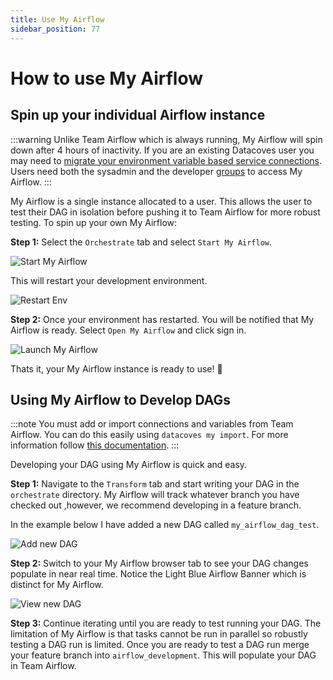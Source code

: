 ```yaml
---
title: Use My Airflow
sidebar_position: 77
---
```

# How to use My Airflow

## Spin up your individual Airflow instance 

:::warning
 Unlike Team Airflow which is always running, My Airflow will spin down after 4 hours of inactivity. If you are an existing Datacoves user you may need to [migrate your environment variable based service connections](/how-tos/my_airflow/migrating-service-connections.md). Users need both the sysadmin and the developer [groups](reference/admin-menu/groups.md) to access My Airflow.
:::

My Airflow is a single instance allocated to a user. This allows the user to test their DAG in isolation before pushing it to Team Airflow for more robust testing. To spin up your own My Airflow:

**Step 1:** Select the `Orchestrate` tab and select `Start My Airflow`.

![Start My Airflow](assets/airflow_startmyairflow.jpg)

This will restart your development environment.

![Restart Env](assets/airflow_start.jpg)

**Step 2:** Once your environment has restarted. You will be notified that My Airflow is ready. Select `Open My Airflow` and click sign in. 

![Launch My Airflow](assets/airflow_ready.jpg)

Thats it, your My Airflow instance is ready to use! 🎉 


## Using My Airflow to Develop DAGs

:::note
You must add or import connections and variables from Team Airflow. You can do this easily using `datacoves my import`. For more information follow [this documentation](/how-tos/my_airflow/my-import.md).
:::

Developing your DAG using My Airflow is quick and easy. 

**Step 1:** Navigate to the `Transform` tab and start writing your DAG in the `orchestrate` directory. My Airflow will track whatever branch you have checked out ,however, we recommend developing in a feature branch. 

In the example below I have added a new DAG called `my_airflow_dag_test`.

![Add new DAG](assets/my_airflow_add_new_dag.jpg)

**Step 2:** Switch to your My Airflow browser tab to see your DAG changes populate in near real time. Notice the Light Blue Airflow Banner which is distinct for My Airflow.

![View new DAG](assets/my_airflow_tab.gif)

**Step 3:** Continue iterating until you are ready to test running your DAG. The limitation of My Airflow is that tasks cannot be run in parallel so robustly testing a DAG run is limited. Once you are ready to test a DAG run merge your feature branch into `airflow_development`. This will populate your DAG in Team Airflow. 
